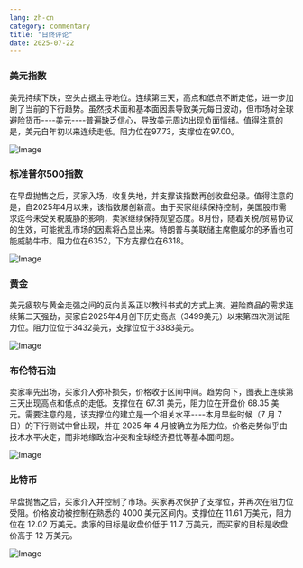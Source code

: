 ```yaml
---
lang: zh-cn
category: commentary
title: "日终评论"
date: 2025-07-22
---
```


### 美元指数

美元持续下跌，空头占据主导地位。连续第三天，高点和低点不断走低，进一步加剧了当前的下行趋势。虽然技术面和基本面因素导致美元每日波动，但市场对全球避险货币----美元----普遍缺乏信心，导致美元周边出现负面情绪。值得注意的是，美元自年初以来连续走低。阻力位在97.73，支撑位在97.00。

![Image](https://markleighedu.github.io/img/Jul-2025/22-Jul-2025/usdindex.jpg)

### 标准普尔500指数

在早盘抛售之后，买家入场，收复失地，并支撑该指数再创收盘纪录。值得注意的是，自2025年4月以来，该指数屡创新高。由于买家继续保持控制，美国股市需求迄今未受关税威胁的影响，卖家继续保持观望态度。8月份，随着关税/贸易协议的生效，可能扰乱市场的因素将凸显出来。特朗普与美联储主席鲍威尔的矛盾也可能威胁牛市。阻力位在6352，下方支撑位在6318。

![Image](https://markleighedu.github.io/img/Jul-2025/22-Jul-2025/sp500.jpg)

### 黄金

美元疲软与黄金走强之间的反向关系正以教科书式的方式上演。避险商品的需求连续第二天强劲，买家自2025年4月创下历史高点（3499美元）以来第四次测试阻力位。阻力位位于3432美元，支撑位位于3383美元。

![Image](https://markleighedu.github.io/img/Jul-2025/22-Jul-2025/gold.jpg)

### 布伦特石油

卖家率先出场，买家介入弥补损失，价格收于区间中间。趋势向下，图表上连续第三天出现高点和低点的走低。支撑位在 67.31 美元，阻力位在开盘价 68.35 美元。需要注意的是，该支撑位的建立是一个相关水平----本月早些时候（7 月 7 日）的下行测试中曾出现，并在 2025 年 4 月被确立为阻力位。价格走势似乎由技术水平决定，而非地缘政治冲突和全球经济担忧等基本面问题。

![Image](https://markleighedu.github.io/img/Jul-2025/22-Jul-2025/brentoil.jpg)

### 比特币

早盘抛售之后，买家介入并控制了市场。买家再次保护了支撑位，并再次在阻力位受阻。价格波动被控制在熟悉的 4000 美元区间内。支撑位在 11.61 万美元，阻力位在 12.02 万美元。卖家的目标是收盘价低于 11.7 万美元，而买家的目标是收盘价高于 12 万美元。

![Image](https://markleighedu.github.io/img/Jul-2025/22-Jul-2025/bitcoin.jpg)

